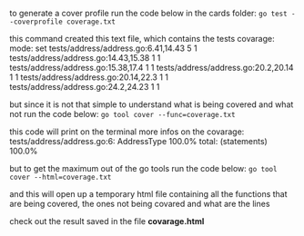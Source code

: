 to generate a cover profile run the code below in the cards folder:
`go test --coverprofile coverage.txt`

this command created this text file, which contains the tests covarage:
mode: set
tests/address/address.go:6.41,14.43 5 1
tests/address/address.go:14.43,15.38 1 1
tests/address/address.go:15.38,17.4 1 1
tests/address/address.go:20.2,20.14 1 1
tests/address/address.go:20.14,22.3 1 1
tests/address/address.go:24.2,24.23 1 1

but since it is not that simple to understand what is being covered and what not
run the code below:
`go tool cover --func=coverage.txt`

this code will print on the terminal more infos on the covarage:
tests/address/address.go:6:     AddressType     100.0%
total:                          (statements)    100.0%

but to get the maximum out of the go tools
run the code below:
`go tool cover --html=coverage.txt`

and this will open up a temporary html file containing all the functions that are being covered, the ones not being covared and what are the lines

check out the result saved in the file **covarage.html**